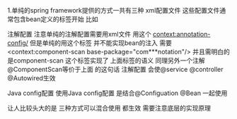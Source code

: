 1.单纯的spring framework提供的方式一共有三种
  xml配置文件  这些配置文件通常包含bean定义的标签开始 比如
   <bean id="studentBean" class="org.edureka.firstSpring.StudentBean">
       <property name="name" value="Edureka"></property>
   </bean>
   
   
   注解配置 注意单纯的注解配置需要用xml文件 用这个   <context:annotation-config/> 
   但是单纯的用这个标签 并不能实现bean的注入  需要<context:component-scan base-package="com***notation"/>
   并且需明白的是component-scan  这个标签实现了 上面标签的语义 同理另外一个注解 @ComponentScan等价于上面
   的这句话  注解配置 会使@service @controller @Autowired生效
   
   
   Java config配置 使用Java config配置 是结合@Configuation @Bean 一起使用  
   
   让人比较头大的是 三种方式可以混合使用 都生效 需要注意底层的实现原理
  